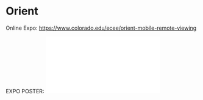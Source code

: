 # Orient
 
Online Expo: https://www.colorado.edu/ecee/orient-mobile-remote-viewing

EXPO POSTER:
![expo_poster](90asian-expo_poster.pdf)
